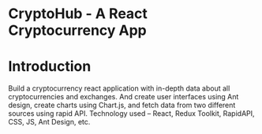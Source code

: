 # CryptoHub - A React Cryptocurrency App
# Introduction
Build a cryptocurrency react application with in-depth data about all cryptocurrencies and exchanges. And create user interfaces using Ant design, create charts using Chart.js, and fetch data from two different sources using rapid API. 
Technology used – React, Redux Toolkit, RapidAPI, CSS, JS, Ant Design, etc.
